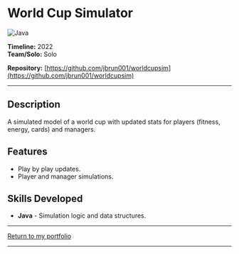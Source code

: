 
# World Cup Simulator 
![Java](https://img.shields.io/badge/Java-%23ED8B00.svg?style=for-the-badge&logo=openjdk&logoColor=white)

**Timeline:** 2022  
**Team/Solo:** Solo  

**Repository:** [https://github.com/jbrun001/worldcupsim](https://github.com/jbrun001/worldcupsim)

---

## Description
A simulated model of a world cup with updated stats for players (fitness, energy, cards) and managers.

## Features
- Play by play updates.  
- Player and manager simulations.  

## Skills Developed
- **Java** - Simulation logic and data structures.  

---
[Return to my portfolio](https://jbrun001.github.io/allprojects.html)

---
